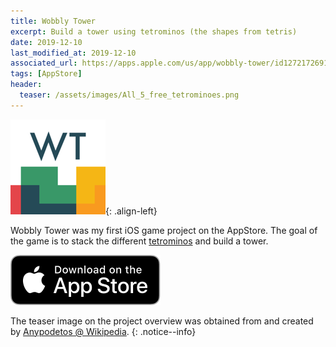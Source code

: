 ```yaml
---
title: Wobbly Tower
excerpt: Build a tower using tetrominos (the shapes from tetris)
date: 2019-12-10
last_modified_at: 2019-12-10
associated_url: https://apps.apple.com/us/app/wobbly-tower/id1272172691
tags: [AppStore]
header:
  teaser: /assets/images/All_5_free_tetrominoes.png
---
```


![Logo](/assets/images/wobbly_tower_logo.png){: .align-left}

Wobbly Tower was my first iOS game project on the AppStore. The goal of the game is to stack the different [tetrominos](https://en.wikipedia.org/wiki/Tetromino) and build a tower.

[![Download on the AppStore](/assets/images/appstore_download_button.svg)](https://apps.apple.com/us/app/wobbly-tower/id1272172691)

The teaser image on the project overview was obtained from and created by [Anypodetos @ Wikipedia](https://en.wikipedia.org/wiki/File:All_5_free_tetrominoes.svg).
{: .notice--info}
